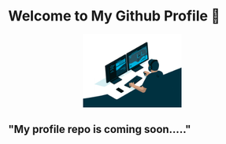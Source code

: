 # Welcome to My Github Profile 👋
<div align="center">
  <img height="150" src="asset/iconic.gif"  />
</div>


## "My profile repo is coming soon....." 
